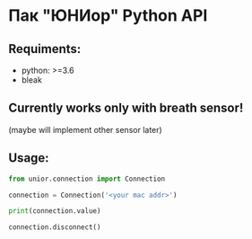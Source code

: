 # Пак "ЮНИор" Python API

## Requiments:
- python: >=3.6
- bleak

## Currently works only with breath sensor!
(maybe will implement other sensor later)

## Usage:
```python
from unior.connection import Connection

connection = Connection('<your mac addr>')

print(connection.value)

connection.disconnect()
```
